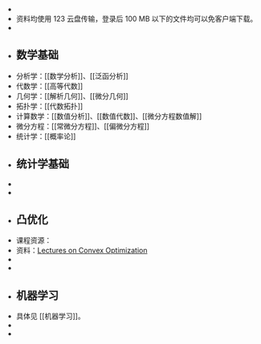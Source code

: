 -
- 资料均使用 123 云盘传输，登录后 100 MB 以下的文件均可以免客户端下载。
-
- ## 数学基础
- 分析学：[[数学分析]]、[[泛函分析]]
- 代数学：[[高等代数]]
- 几何学：[[解析几何]]、[[微分几何]]
- 拓扑学：[[代数拓扑]]
- 计算数学：[[数值分析]]、[[数值代数]]、[[微分方程数值解]]
- 微分方程：[[常微分方程]]、[[偏微分方程]]
- 统计学：[[概率论]]
- ## 统计学基础
-
-
- ## 凸优化
- 课程资源：
- 资料：[Lectures on Convex Optimization](https://www.123pan.com/s/plj7Vv-Z3223.html)
-
-
- ## 机器学习
- 具体见 [[机器学习]]。
-
-